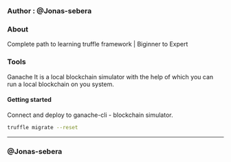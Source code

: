 ### Author : @Jonas-sebera

### About 
Complete path to learning truffle framework | Biginner to Expert

### Tools
   Ganache
It is a local blockchain simulator with the help of which you can run a local blockchain on you system.

#### Getting started

Connect and deploy to ganache-cli - blockchain simulator.
```sh
truffle migrate --reset
```
<hr>

### @Jonas-sebera